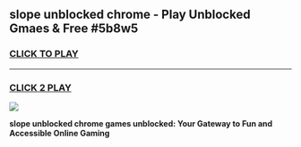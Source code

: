 
## slope unblocked chrome - Play Unblocked Gmaes & Free #5b8w5
<h3>
<a href="https://news.freeplayer.one?title=slope_unblocked_chrome&ref=24F">CLICK TO PLAY</a></h3>
<hr>

<h3>
<a href="https://news.freeplayer.one?title=slope_unblocked_chrome&ref=24F">CLICK 2 PLAY</a>
  
</h3>

<a href="https://news.freeplayer.one?title=slope_unblocked_chrome&ref=24F/"><img src="https://clearcache.store/games.png"></a>


**slope unblocked chrome games unblocked: Your Gateway to Fun and Accessible Online Gaming**
